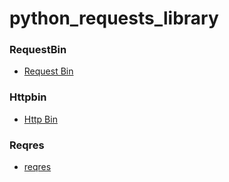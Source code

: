 # python_requests_library

### RequestBin
- [Request Bin](https://pipedream.com/requestbin)

### Httpbin
- [Http Bin](https://httpbin.org/)

### Reqres
- [reqres](https://reqres.in/)

